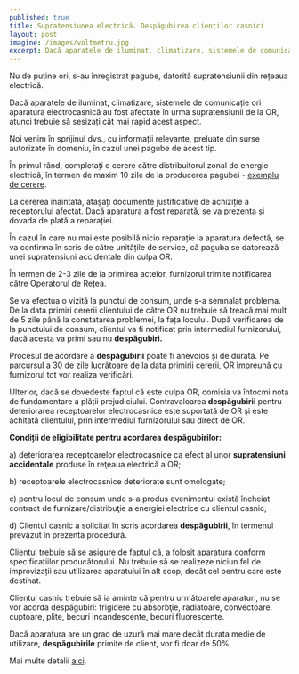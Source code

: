 ```yaml
---
published: true
title: Supratensiunea electrică. Despăgubirea clienților casnici 
layout: post
imagine: /images/voltmetru.jpg
excerpt: Dacă aparatele de iluminat, climatizare, sistemele de comunicație ori aparatura electrocasnică au fost afectate în urma supratensiunii de la OR, atunci trebuie să sesizați cât mai rapid acest aspect.
---
```

 

Nu de puține ori, s-au înregistrat pagube, datorită supratensiunii din rețeaua electrică.

Dacă aparatele de iluminat, climatizare, sistemele de comunicație ori aparatura electrocasnică au fost afectate în urma supratensiunii de la OR, atunci trebuie să sesizați cât mai rapid acest aspect.

Noi venim în sprijinul dvs., cu informații relevante, preluate din surse autorizate în domeniu, în cazul unei pagube de acest tip.

În primul rând, completați o cerere către distribuitorul zonal de energie electrică, în termen de maxim 10 zile de la producerea pagubei - [exemplu de cerere](http://www.electricafurnizare.ro/wp-content/uploads/2016/01/EF-F-7.1-07-rev.-1-Cerere-acordare-despagubiri-OR.pdf).

La cererea înaintată, atașați documente justificative de achiziție a receptorului afectat.  Dacă aparatura a fost reparată, se va prezenta și dovada de plată a reparației. 

În cazul în care nu mai este posibilă nicio reparație la aparatura defectă, se  va confirma în scris de către unitățile de service, că paguba se datorează unei supratensiuni accidentale din culpa OR.

În termen de 2-3 zile de la primirea actelor, furnizorul trimite notificarea către Operatorul de Rețea.

Se va efectua o vizită la punctul de consum, unde s-a semnalat problema. De la data primiri cererii clientului de către OR nu trebuie să treacă mai mult de 5 zile până la constatarea problemei, la fața locului. După verificarea de la punctului de consum, clientul va fi notificat prin intermediul furnizorului, dacă acesta va primi sau nu **despăgubiri.**


Procesul de acordare a **despăgubirii** poate fi anevoios și de durată. Pe parcursul a 30 de zile lucrătoare de la data primirii cererii, OR împreună cu furnizorul tot vor realiza verificări. 

Ulterior, dacă se dovedește faptul că este culpa OR, comisia va întocmi nota de fundamentare a plății prejudiciului. Contravaloarea **despăgubirii** pentru deteriorarea receptoarelor electrocasnice este suportată de OR şi este achitată clientului, prin intermediul furnizorului sau direct de OR.

**Condiții de eligibilitate pentru acordarea despăgubirilor:**

a) deteriorarea receptoarelor electrocasnice ca efect al unor **supratensiuni accidentale** produse în reţeaua electrică a OR;

b) receptoarele electrocasnice deteriorate sunt omologate;

c) pentru locul de consum unde s-a produs evenimentul există încheiat contract de furnizare/distribuţie a energiei electrice cu clientul casnic;

d) Clientul casnic a solicitat în scris acordarea **despăgubirii**, în termenul prevăzut în prezenta procedură.

Clientul trebuie să se asigure de faptul că, a folosit aparatura conform specificațiilor producătorului. Nu trebuie să se realizeze niciun fel de improvizații sau utilizarea aparatului în alt scop, decât cel pentru care este destinat. 

Clientul casnic trebuie să ia aminte că pentru următoarele aparaturi, nu se vor acorda despăgubiri: frigidere cu absorbţie, radiatoare, convectoare, cuptoare, plite, becuri incandescente, becuri fluorescente.



Dacă aparatura are un grad de uzură mai mare decât durata medie de utilizare, **despăgubirile** primite de client, vor fi doar de 50%.


Mai multe detalii [aici](http://www.anre.ro/ro/legislatie/documente-de-discutie-ee1/proceduri-oper-regl-comerciale/procedura-privind-acordarea-despagubirilor-clientilor-casnici-pentru-receptoarele-electrocasnice-deteriorate-din-culpa-operatorului-de-retea&page=2).